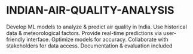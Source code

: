 # INDIAN-AIR-QUALITY-ANALYSIS
Develop ML models to analyze & predict air quality in India. Use historical data & meteorological factors. Provide real-time predictions via user-friendly interface. Optimize models for accuracy. Collaborate with stakeholders for data access. Documentation & evaluation included


